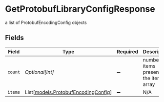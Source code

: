 # GetProtobufLibraryConfigResponse

a list of ProtobufEncodingConfig objects


## Fields

| Field                                                                      | Type                                                                       | Required                                                                   | Description                                                                |
| -------------------------------------------------------------------------- | -------------------------------------------------------------------------- | -------------------------------------------------------------------------- | -------------------------------------------------------------------------- |
| `count`                                                                    | *Optional[int]*                                                            | :heavy_minus_sign:                                                         | number of items present in the items array                                 |
| `items`                                                                    | List[[models.ProtobufEncodingConfig](../models/protobufencodingconfig.md)] | :heavy_minus_sign:                                                         | N/A                                                                        |